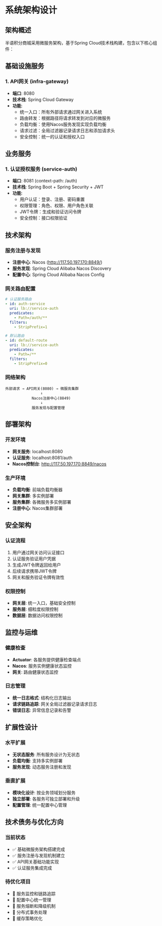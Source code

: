# 系统架构设计

## 架构概述
半语积分商城采用微服务架构，基于Spring Cloud技术栈构建，包含以下核心组件：

## 基础设施服务

### 1. API网关 (infra-gateway)
- **端口**: 8080
- **技术栈**: Spring Cloud Gateway
- **功能**:
  - 统一入口：所有外部请求通过网关进入系统
  - 路由转发：根据路径将请求转发到对应的微服务
  - 负载均衡：使用Nacos服务发现实现负载均衡
  - 请求过滤：全局过滤器记录请求日志和添加请求头
  - 安全控制：统一的认证和授权入口



## 业务服务

### 1. 认证授权服务 (service-auth)
- **端口**: 8081 (context-path: /auth)
- **技术栈**: Spring Boot + Spring Security + JWT
- **功能**:
  - 用户认证：登录、注册、密码重置
  - 权限管理：角色、权限、用户角色关联
  - JWT令牌：生成和验证访问令牌
  - 安全控制：接口权限验证

## 技术架构

### 服务注册与发现
- **注册中心**: Nacos (http://117.50.197.170:8849/)
- **服务发现**: Spring Cloud Alibaba Nacos Discovery
- **配置中心**: Spring Cloud Alibaba Nacos Config

### 网关路由配置
```yaml
# 认证服务路由
- id: auth-service
  uri: lb://service-auth
  predicates:
    - Path=/auth/**
  filters:
    - StripPrefix=1

# 默认路由
- id: default-route
  uri: lb://service-auth
  predicates:
    - Path=/**
  filters:
    - StripPrefix=0
```

### 网络架构
```
外部请求 → API网关(8080) → 微服务集群
                ↓
            Nacos注册中心(8849)
                ↓
            服务发现与配置管理
```

## 部署架构

### 开发环境
- **网关服务**: localhost:8080
- **认证服务**: localhost:8081/auth
- **Nacos控制台**: http://117.50.197.170:8849/nacos

### 生产环境
- **负载均衡**: 前端负载均衡器
- **网关集群**: 多实例部署
- **服务集群**: 各微服务多实例部署
- **注册中心**: Nacos集群部署

## 安全架构

### 认证流程
1. 用户通过网关访问认证接口
2. 认证服务验证用户凭据
3. 生成JWT令牌返回给用户
4. 后续请求携带JWT令牌
5. 网关和服务验证令牌有效性

### 权限控制
- **网关层**: 统一入口，基础安全控制
- **服务层**: 细粒度权限控制
- **数据层**: 数据访问权限控制

## 监控与运维

### 健康检查
- **Actuator**: 各服务提供健康检查端点
- **Nacos**: 服务实例健康状态监控
- **网关**: 路由健康状态监控

### 日志管理
- **统一日志格式**: 结构化日志输出
- **请求链路追踪**: 网关全局过滤器记录请求日志
- **错误日志**: 异常信息记录和告警

## 扩展性设计

### 水平扩展
- **无状态服务**: 所有服务设计为无状态
- **负载均衡**: 支持多实例部署
- **服务发现**: 动态服务注册和发现

### 垂直扩展
- **模块化设计**: 按业务领域划分服务
- **独立部署**: 各服务可独立部署和升级
- **配置管理**: 统一配置中心管理

## 技术债务与优化方向

### 当前状态
- ✅ 基础微服务架构搭建完成
- ✅ 服务注册与发现机制建立
- ✅ API网关基础功能实现
- ✅ 认证服务集成完成

### 待优化项目
- 🔄 服务监控和链路追踪
- 🔄 配置中心统一管理
- 🔄 服务熔断和降级机制
- 🔄 分布式事务处理
- 🔄 缓存策略优化 